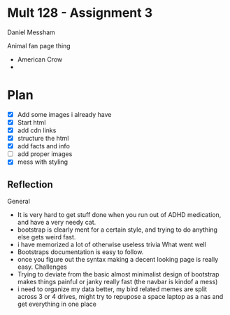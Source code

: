 # Mult 128 - Assignment 3

Daniel Messham

Animal fan page thing

- American Crow
-

# Plan

* [X] Add some images i already have
* [X] Start html
* [X] add cdn links
* [X] structure the html
* [X] add facts and info
* [ ] add proper images
* [X] mess with styling

Reflection
-----------
General
 - It is very hard to get stuff done when you run out of ADHD medication, and have a very needy cat.
  - bootstrap is clearly ment for a certain style, and trying to do anything else gets weird fast.
  - i have memorized a lot of otherwise useless trivia
What went well
 - Bootstraps documentation is easy to follow.
 - once you figure out the syntax making a decent looking page is really easy.
Challenges
 - Trying to deviate from the basic almost minimalist design of bootstrap makes things painful or janky really fast (the navbar is kindof a mess)
 - i need to organize my data better, my bird related memes are split across 3 or 4 drives, might try to repupose a space laptop as a nas and get everything in one place